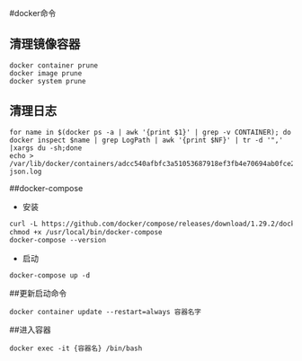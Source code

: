 #docker命令

## 清理镜像容器
```shell
docker container prune
docker image prune
docker system prune
```

## 清理日志
```shell
for name in $(docker ps -a | awk '{print $1}' | grep -v CONTAINER); do docker inspect $name | grep LogPath | awk '{print $NF}' | tr -d '",' |xargs du -sh;done
echo > /var/lib/docker/containers/adcc540afbfc3a51053687918ef3fb4e70694ab0fce2d266e24634f9f435d74c/adcc540afbfc3a51053687918ef3fb4e70694ab0fce2d266e24634f9f435d74c-json.log
```

##docker-compose

- 安装
```markdown
curl -L https://github.com/docker/compose/releases/download/1.29.2/docker-compose-`uname -s`-`uname -m` -o /usr/local/bin/docker-compose
chmod +x /usr/local/bin/docker-compose
docker-compose --version
```
- 启动
```shell
docker-compose up -d
```


##更新启动命令
```shell
docker container update --restart=always 容器名字
```

##进入容器
```shell
docker exec -it {容器名} /bin/bash

```
